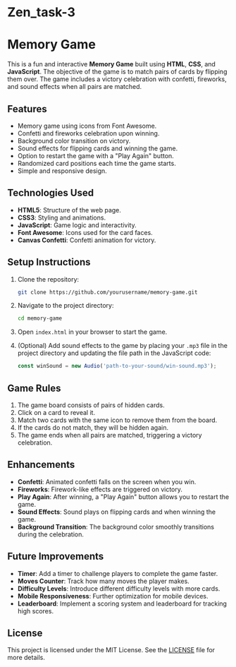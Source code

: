 # Zen_task-3
# Memory Game

This is a fun and interactive **Memory Game** built using **HTML**, **CSS**, and **JavaScript**. The objective of the game is to match pairs of cards by flipping them over. The game includes a victory celebration with confetti, fireworks, and sound effects when all pairs are matched.

## Features

- Memory game using icons from Font Awesome.
- Confetti and fireworks celebration upon winning.
- Background color transition on victory.
- Sound effects for flipping cards and winning the game.
- Option to restart the game with a "Play Again" button.
- Randomized card positions each time the game starts.
- Simple and responsive design.

## Technologies Used

- **HTML5**: Structure of the web page.
- **CSS3**: Styling and animations.
- **JavaScript**: Game logic and interactivity.
- **Font Awesome**: Icons used for the card faces.
- **Canvas Confetti**: Confetti animation for victory.

## Setup Instructions

1. Clone the repository:
    ```bash
    git clone https://github.com/yourusername/memory-game.git
    ```

2. Navigate to the project directory:
    ```bash
    cd memory-game
    ```

3. Open `index.html` in your browser to start the game.

4. (Optional) Add sound effects to the game by placing your `.mp3` file in the project directory and updating the file path in the JavaScript code:
    ```javascript
    const winSound = new Audio('path-to-your-sound/win-sound.mp3');
    ```

## Game Rules

1. The game board consists of pairs of hidden cards.
2. Click on a card to reveal it.
3. Match two cards with the same icon to remove them from the board.
4. If the cards do not match, they will be hidden again.
5. The game ends when all pairs are matched, triggering a victory celebration.

## Enhancements

- **Confetti**: Animated confetti falls on the screen when you win.
- **Fireworks**: Firework-like effects are triggered on victory.
- **Play Again**: After winning, a "Play Again" button allows you to restart the game.
- **Sound Effects**: Sound plays on flipping cards and when winning the game.
- **Background Transition**: The background color smoothly transitions during the celebration.

## Future Improvements

- **Timer**: Add a timer to challenge players to complete the game faster.
- **Moves Counter**: Track how many moves the player makes.
- **Difficulty Levels**: Introduce different difficulty levels with more cards.
- **Mobile Responsiveness**: Further optimization for mobile devices.
- **Leaderboard**: Implement a scoring system and leaderboard for tracking high scores.

## License

This project is licensed under the MIT License. See the [LICENSE](LICENSE) file for more details.
